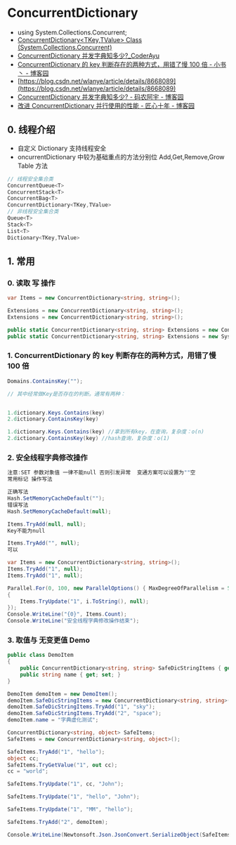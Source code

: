 # ConcurrentDictionary

- using System.Collections.Concurrent;
- [ConcurrentDictionary<TKey,TValue> Class (System.Collections.Concurrent)](https://docs.microsoft.com/en-us/dotnet/api/system.collections.concurrent.concurrentdictionary-2?view=netframework-4.8)
- [ConcurrentDictionary 并发字典知多少?\_CoderAyu](http://www.sohu.com/a/302815017_120050810)
- [ConcurrentDictionary 的 key 判断存在的两种方式，用错了慢 100 倍 - 小书丶 - 博客园](https://www.cnblogs.com/Iamsorry/p/10235027.html)
- [https://blog.csdn.net/wlanye/article/details/8668089](https://blog.csdn.net/wlanye/article/details/8668089)
- [ConcurrentDictionary 并发字典知多少? - 码农阿宇 - 博客园](https://www.cnblogs.com/CoderAyu/p/10549409.html)
- [改进 ConcurrentDictionary 并行使用的性能 - 匠心十年 - 博客园](https://www.cnblogs.com/gaochundong/p/concurrent_dictionary_with_lazy.html)

## 0. 线程介绍

- 自定义 Dictionary 支持线程安全
- oncurrentDictionary 中较为基础重点的方法分别位 Add,Get,Remove,Grow Table 方法

```c#
// 线程安全集合类
ConcurrentQueue<T>
ConcurrentStack<T>
ConcurrentBag<T>
ConcurrentDictionary<TKey,TValue>
// 非线程安全集合类
Queue<T>
Stack<T>
List<T>
Dictionary<TKey,TValue>
```

## 1. 常用

### 0. 读取 写 操作

```c#
var Items = new ConcurrentDictionary<string, string>();

Extensions = new ConcurrentDictionary<string, string>();
Extensions = new ConcurrentDictionary<string, string>();

public static ConcurrentDictionary<string, string> Extensions = new ConcurrentDictionary<string, string>();
public static ConcurrentDictionary<string, string> Extensions = new System.Collections.Concurrent.ConcurrentDictionary<string, string>();
```

### 1. ConcurrentDictionary 的 key 判断存在的两种方式，用错了慢 100 倍

```c#
Domains.ContainsKey("");

// 其中经常做Key是否存在的判断。通常有两种：


1.dictionary.Keys.Contains(key)
2.dictionary.ContainsKey(key)

1.dictionary.Keys.Contains(key) //拿到所有key，在查询，复杂度：o(n)
2.dictionary.ContainsKey(key) //hash查询，复杂度：o(1)
```

### 2. 安全线程字典修改操作

```c#
注意:SET 参数对象值 一律不能null 否则引发异常  变通方案可以设置为""空
常用标记 操作写法

正确写法
Hash.SetMemoryCacheDefault("");
错误写法
Hash.SetMemoryCacheDefault(null);

Items.TryAdd(null, null);
Key不能为null

Items.TryAdd("", null);
可以

var Items = new ConcurrentDictionary<string, string>();
Items.TryAdd("1", null);
Items.TryAdd("1", null);

Parallel.For(0, 100, new ParallelOptions() { MaxDegreeOfParallelism = 50 }, (i, loopState) =>
{
    Items.TryUpdate("1", i.ToString(), null);
});
Console.WriteLine("{0}", Items.Count);
Console.WriteLine("安全线程字典修改操作结束");
```

### 3. 取值与 无变更值 Demo

```c#
public class DemoItem
{
    public ConcurrentDictionary<string, string> SafeDicStringItems { get; set; }
    public string name { get; set; }
}

DemoItem demoItem = new DemoItem();
demoItem.SafeDicStringItems = new ConcurrentDictionary<string, string>();
demoItem.SafeDicStringItems.TryAdd("1", "sky");
demoItem.SafeDicStringItems.TryAdd("2", "space");
demoItem.name = "字典虚化测试";

ConcurrentDictionary<string, object> SafeItems;
SafeItems = new ConcurrentDictionary<string, object>();

SafeItems.TryAdd("1", "hello");
object cc;
SafeItems.TryGetValue("1", out cc);
cc = "world";

SafeItems.TryUpdate("1", cc, "John");

SafeItems.TryUpdate("1", "hello", "John");

SafeItems.TryUpdate("1", "MM", "hello");

SafeItems.TryAdd("2", demoItem);

Console.WriteLine(Newtonsoft.Json.JsonConvert.SerializeObject(SafeItems));

```
